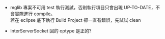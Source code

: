 * mglib 專案不可用 test 執行測試，否則執行項目只會出現 UP-TO-DATE，不會實際進行 compile。    
  若在 eclipse 底下執行 Build Project 卻一直有錯誤，先試試 clean 

* InterServerSocket 回的 optype 是正的?